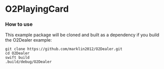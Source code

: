 # O2PlayingCard
### How to use

This example package will be cloned and built as a dependency if you build the O2Dealer example:

```
git clone https://github.com/marklin2012/O2Dealer.git
cd O2Dealer
swift build
.build/debug/O2Dealer
```